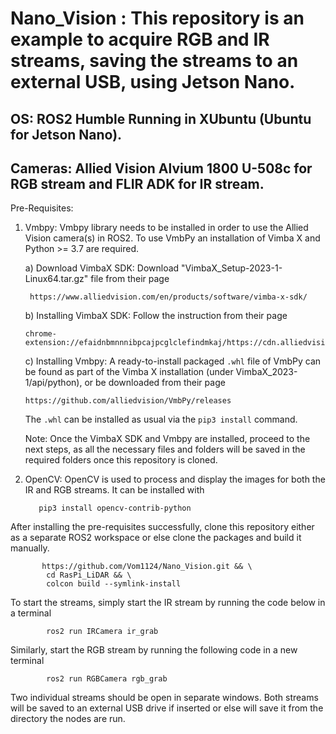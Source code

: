 # Nano_Vision : This repository is an example to acquire RGB and IR streams, saving the streams to an external USB, using Jetson Nano.

##  OS: ROS2 Humble Running in XUbuntu (Ubuntu for Jetson Nano).
##  Cameras: Allied Vision Alvium 1800 U-508c for RGB stream and FLIR ADK for IR stream.

Pre-Requisites:

  1) Vmbpy:
     Vmbpy library needs to be installed in order to use the Allied Vision camera(s) in ROS2. To use VmbPy an installation of Vimba X and Python >= 3.7 are required.

     a) Download VimbaX SDK: Download "VimbaX_Setup-2023-1-Linux64.tar.gz" file from their page
     
          https://www.alliedvision.com/en/products/software/vimba-x-sdk/

     b) Installing VimbaX SDK: Follow the instruction from their page

         chrome-extension://efaidnbmnnnibpcajpcglclefindmkaj/https://cdn.alliedvision.com/fileadmin/content/documents/products/software/software/Vimba/appnote/Vimba_installation_under_Linux.pdf
         
     c) Installing Vmbpy: A ready-to-install packaged `.whl` file of VmbPy can be found as part of the Vimba X installation (under VimbaX_2023-1/api/python), or be downloaded from their page

         https://github.com/alliedvision/VmbPy/releases
     The `.whl` can be installed as usual via the `pip3 install` command.

     Note: Once the VimbaX SDK and Vmbpy are installed, proceed to the next steps, as all the necessary files and folders will be saved in the required folders once this repository is cloned.

  
  2) OpenCV:
        OpenCV is used to process and display the images for both the IR and RGB streams. It can be installed with

            pip3 install opencv-contrib-python

  After installing the pre-requisites successfully, clone this repository either as a separate ROS2 workspace or else clone the packages and build it manually.

           https://github.com/Vom1124/Nano_Vision.git && \
            cd RasPi_LiDAR && \
            colcon build --symlink-install

  To start the streams, simply start the IR stream by running the code below in a terminal
  
            ros2 run IRCamera ir_grab
  Similarly, start the RGB stream by running the following code in a new terminal
           
            ros2 run RGBCamera rgb_grab

  Two individual streams should be open in separate windows. Both streams will be saved to an external USB drive if inserted or else will save it from the directory the nodes are run.

  
  
     
